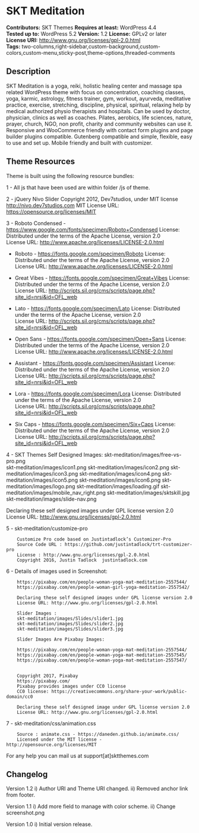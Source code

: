 # SKT Meditation

**Contributors:** SKT Themes
**Requires at least:** WordPress 4.4  
**Tested up to:** WordPress 5.2
**Version:** 1.2
**License:** GPLv2 or later  
**License URI:** http://www.gnu.org/licenses/gpl-2.0.html  
**Tags:** two-columns,right-sidebar,custom-background,custom-colors,custom-menu,sticky-post,theme-options,threaded-comments

## Description

SKT Meditation is a yoga, reiki, holistic healing center and massage spa related WordPress theme with focus on concentration, coaching classes, yoga, karmic, astrology, fitness trainer, gym, workout, ayurveda, meditative practice, exercise, stretching, discipline, physical, spiritual, relaxing help by medical authorized physio therapists and hospitals. Can be used by doctor, physician, clinics as well as coaches. Pilates, aerobics, life sciences, nature, prayer, church, NGO, non profit, charity and community websites can use it. Responsive and WooCommerce friendly with contact form plugins and page builder plugins compatible. Gutenberg compatible and simple, flexible, easy to use and set up. Mobile friendly and built with customizer.
 
## Theme Resources

Theme is built using the following resource bundles:

1 - All js that have been used are within folder /js of theme.

2 -     jQuery Nivo Slider
	Copyright 2012, Dev7studios, under MIT license
	http://nivo.dev7studios.com
MIT License URL: https://opensource.org/licenses/MIT

3 - Roboto Condensed - https://www.google.com/fonts/specimen/Roboto+Condensed
	License: Distributed under the terms of the Apache License, version 2.0				
	License URL: http://www.apache.org/licenses/LICENSE-2.0.html
	
  - Roboto - https://fonts.google.com/specimen/Roboto
	License: Distributed under the terms of the Apache License, version 2.0				
	License URL: http://www.apache.org/licenses/LICENSE-2.0.html	
	
  - Great Vibes - https://fonts.google.com/specimen/Great+Vibes
	License: Distributed under the terms of the Apache License, version 2.0				
	License URL: http://scripts.sil.org/cms/scripts/page.php?site_id=nrsi&id=OFL_web	
	
  - Lato - https://fonts.google.com/specimen/Lato
	License: Distributed under the terms of the Apache License, version 2.0				
	License URL: http://scripts.sil.org/cms/scripts/page.php?site_id=nrsi&id=OFL_web
	
  - Open Sans - https://fonts.google.com/specimen/Open+Sans
	License: Distributed under the terms of the Apache License, version 2.0				
	License URL: http://www.apache.org/licenses/LICENSE-2.0.html
	
  - Assistant - https://fonts.google.com/specimen/Assistant
	License: Distributed under the terms of the Apache License, version 2.0				
	License URL: http://scripts.sil.org/cms/scripts/page.php?site_id=nrsi&id=OFL_web	
	
  - Lora - https://fonts.google.com/specimen/Lora
	License: Distributed under the terms of the Apache License, version 2.0				
	License URL: http://scripts.sil.org/cms/scripts/page.php?site_id=nrsi&id=OFL_web	
	
  - Six Caps - https://fonts.google.com/specimen/Six+Caps
	License: Distributed under the terms of the Apache License, version 2.0				
	License URL: http://scripts.sil.org/cms/scripts/page.php?site_id=nrsi&id=OFL_web		
	
		
4 - SKT Themes Self Designed Images:
	skt-meditation/images/free-vs-pro.png	 
	skt-meditation/images/icon1.png
	skt-meditation/images/icon2.png
	skt-meditation/images/icon3.png
	skt-meditation/images/icon4.png
	skt-meditation/images/icon5.png
	skt-meditation/images/icon6.png
	skt-meditation/images/logo.png
	skt-meditation/images/loading.gif
	skt-meditation/images/mobile_nav_right.png
	skt-meditation/images/sktskill.jpg
	skt-meditation/images/slide-nav.png
		
		
Declaring these self designed images under GPL license version 2.0
License URL: http://www.gnu.org/licenses/gpl-2.0.html
		
5 -     skt-meditation/customize-pro	

		Customize Pro code based on Justintadlock’s Customizer-Pro 
		Source Code URL : https://github.com/justintadlock/trt-customizer-pro			
		License : http://www.gnu.org/licenses/gpl-2.0.html
		Copyright 2016, Justin Tadlock	justintadlock.com
		
6 -     Details of images used in Screenshot:
		
		https://pixabay.com/en/people-woman-yoga-mat-meditation-2557544/
		https://pixabay.com/en/people-woman-girl-yoga-meditation-2557542/
		
		Declaring these self designed images under GPL license version 2.0
		License URL: http://www.gnu.org/licenses/gpl-2.0.html
		
		Slider Images : 
		skt-meditation/images/Slides/slider1.jpg
		skt-meditation/images/Slides/slider2.jpg
		skt-meditation/images/Slides/slider3.jpg
        
        Slider Images Are Pixabay Images:  
		
		https://pixabay.com/en/people-woman-yoga-mat-meditation-2557544/
		https://pixabay.com/en/people-woman-yoga-mat-meditation-2557545/
		https://pixabay.com/en/people-woman-yoga-mat-meditation-2557547/		
		
		
		Copyright 2017, Pixabay
		https://pixabay.com/ 
		Pixabay provides images under CC0 license
 		CC0 license: https://creativecommons.org/share-your-work/public-domain/cc0
			
		Declaring these self designed image under GPL license version 2.0
		License URL: http://www.gnu.org/licenses/gpl-2.0.html
        
7 -     skt-meditation/css/animation.css 

		Source : animate.css - https://daneden.github.io/animate.css/
		Licensed under the MIT license - http://opensource.org/licenses/MIT
        
For any help you can mail us at support[at]sktthemes.com

## Changelog
Version 1.2
i)   Author URI and Theme URI changed.
ii)  Removed anchor link from footer.

Version 1.1
i)   Add more field to manage with color scheme.
ii)  Change screenshot.png

Version 1.0
i)   Initial version release.